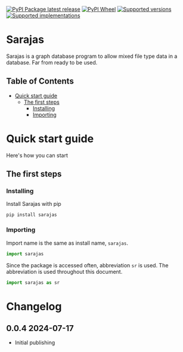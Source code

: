 [![PyPI Package latest release](https://img.shields.io/pypi/v/sarajas.svg)][1]
[![PyPI Wheel](https://img.shields.io/pypi/wheel/sarajas.svg)][1]
[![Supported versions](https://img.shields.io/pypi/pyversions/sarajas.svg)][1]
[![Supported implementations](https://img.shields.io/pypi/implementation/sarajas.svg)][1]

# Sarajas <!-- omit in toc -->

Sarajas is a graph database program to allow mixed file type data in a database. Far from ready to be used.

## Table of Contents <!-- omit in toc -->

- [Quick start guide](#quick-start-guide)
    - [The first steps](#the-first-steps)
        - [Installing](#installing)
        - [Importing](#importing)

# Quick start guide

Here's how you can start

## The first steps

### Installing

Install Sarajas with pip

```
pip install sarajas
```

### Importing

Import name is the same as install name, `sarajas`.

```python
import sarajas
```

Since the package is accessed often,  abbreviation `sr` is used. The abbreviation is used throughout this document.

```python
import sarajas as sr
```

# Changelog <!-- omit in toc -->

## 0.0.4 2024-07-17 <!-- omit in toc -->

- Initial publishing

[1]: <https://pypi.org/project/sarajas> "Project PyPI page"
